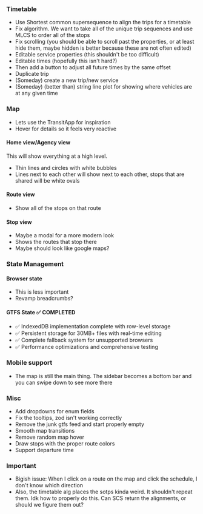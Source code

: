 ### Timetable

- Use Shortest common supersequence to align the trips for a timetable
- Fix algorithm. We want to take all of the unique trip sequences and use MLCS to order all of the stops
- Fix scrolling (you should be able to scroll past the properties, or at least hide them, maybe hidden is better because these are not often edited)
- Editable service properties (this shouldn't be too difficult)
- Editable times (hopefully this isn't hard?)
- Then add a button to adjust all future times by the same offset
- Duplicate trip
- (Someday) create a new trip/new service
- (Someday) (better than) string line plot for showing where vehicles are at any given time

### Map

- Lets use the TransitApp for inspiration
- Hover for details so it feels very reactive

#### Home view/Agency view

This will show everything at a high level.

- Thin lines and circles with white bubbles
- Lines next to each other will show next to each other, stops that are shared will be white ovals

#### Route view

- Show all of the stops on that route

#### Stop view

- Maybe a modal for a more modern look
- Shows the routes that stop there
- Maybe should look like google maps?

### State Management

#### Browser state

- This is less important
- Revamp breadcrumbs?

#### GTFS State ✅ COMPLETED

- ✅ IndexedDB implementation complete with row-level storage
- ✅ Persistent storage for 30MB+ files with real-time editing
- ✅ Complete fallback system for unsupported browsers
- ✅ Performance optimizations and comprehensive testing

### Mobile support

- The map is still the main thing. The sidebar becomes a bottom bar and you can swipe down to see more there

### Misc

- Add dropdowns for enum fields
- Fix the tooltips, zod isn't working correctly
- Remove the junk gtfs feed and start properly empty
- Smooth map transitions
- Remove random map hover
- Draw stops with the proper route colors
- Support departure time


### Important

- Bigish issue: When I click on a route on the map and click the schedule, I don't know which direction
- Also, the timetable alg places the sotps kinda weird. It shouldn't repeat them. Idk how to properly do this. Can SCS return the alignments, or should we figure them out?
